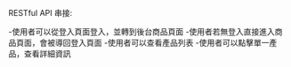 RESTful API 串接:

-使用者可以從登入頁面登入，並轉到後台商品頁面
-使用者若無登入直接進入商品頁面，會被導回登入頁面
-使用者可以查看產品列表
-使用者可以點擊單一產品，查看詳細資訊
